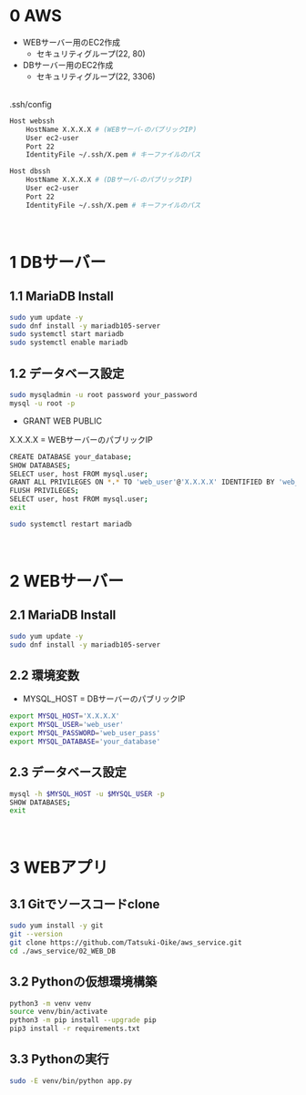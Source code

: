 # 0 AWS

* WEBサーバー用のEC2作成
  * セキュリティグループ(22, 80)
* DBサーバー用のEC2作成
  * セキュリティグループ(22, 3306)

<br>
.ssh/config

```sh
Host webssh
    HostName X.X.X.X # (WEBサーバ-のパブリックIP)
    User ec2-user
    Port 22
    IdentityFile ~/.ssh/X.pem # キーファイルのパス

Host dbssh
    HostName X.X.X.X # (DBサーバ-のパブリックIP)
    User ec2-user
    Port 22
    IdentityFile ~/.ssh/X.pem # キーファイルのパス
```

<br>

# 1 DBサーバー

## 1.1 MariaDB Install

```sh
sudo yum update -y
sudo dnf install -y mariadb105-server
sudo systemctl start mariadb
sudo systemctl enable mariadb
```

## 1.2 データベース設定

```sh
sudo mysqladmin -u root password your_password
mysql -u root -p
```

* GRANT WEB PUBLIC

X.X.X.X = WEBサーバーのパブリックIP

```sh
CREATE DATABASE your_database;
SHOW DATABASES;
SELECT user, host FROM mysql.user;
GRANT ALL PRIVILEGES ON *.* TO 'web_user'@'X.X.X.X' IDENTIFIED BY 'web_user_pass';
FLUSH PRIVILEGES;
SELECT user, host FROM mysql.user;
exit
```

```sh
sudo systemctl restart mariadb
```

<br>

# 2 WEBサーバー

## 2.1 MariaDB Install

```sh
sudo yum update -y
sudo dnf install -y mariadb105-server
```

##  2.2 環境変数

* MYSQL_HOST = DBサーバーのパブリックIP

```sh
export MYSQL_HOST='X.X.X.X'
export MYSQL_USER='web_user'
export MYSQL_PASSWORD='web_user_pass'
export MYSQL_DATABASE='your_database'
```

## 2.3 データベース設定

```sh
mysql -h $MYSQL_HOST -u $MYSQL_USER -p
SHOW DATABASES;
exit
```

<br>

# 3 WEBアプリ

## 3.1 Gitでソースコードclone

```sh
sudo yum install -y git
git --version
git clone https://github.com/Tatsuki-Oike/aws_service.git
cd ./aws_service/02_WEB_DB
```

## 3.2 Pythonの仮想環境構築

```sh
python3 -m venv venv
source venv/bin/activate
python3 -m pip install --upgrade pip
pip3 install -r requirements.txt
```

## 3.3 Pythonの実行

```sh
sudo -E venv/bin/python app.py
```
